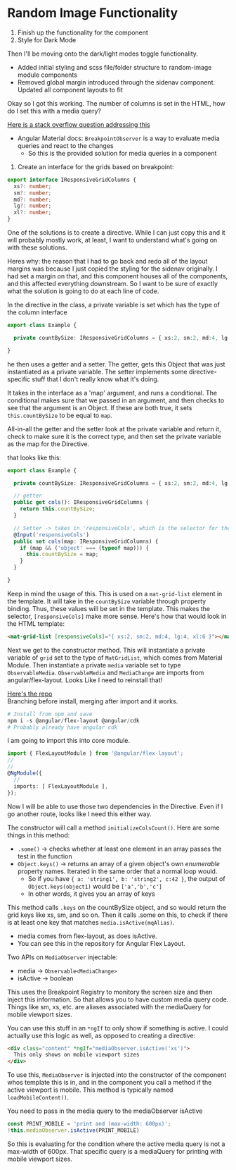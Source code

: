 # Random Image Functionality

1. Finish up the functionality for the component
2. Style for Dark Mode  

Then I'll be moving onto the dark/light modes toggle functionality.

- Added initial styling and scss file/folder structure to random-image module components
- Removed global margin introduced through the sidenav component. Updated all component layouts to fit  

Okay so I got this working.
The number of columns is set in the HTML, how do I set this with a media query?  

[Here is a stack overflow question addressing this](https://stackoverflow.com/questions/48493652/angular-5-mat-grid-list-responsive)  

- Angular Material docs: `BreakpointObserver` is a way to evaluate media queries and react to the changes
  - So this is the provided solution for media queries in a component  

1. Create an interface for the grids based on breakpoint:

```ts
export interface IResponsiveGridColumns {
  xs?: number;
  sm?: number;
  md?: number;
  lg?: number;
  xl?: number;
}
```

One of the solutions is to create a directive.
While I can just copy this and it will probably mostly work, at least, I want to understand what's going on with these solutions.  

Heres why: the reason that I had to go back and redo all of the layout margins was because I just copied the styling for the sidenav originally.
I had set a margin on that, and this component houses all of the components, and this affected everything downstream.
So I want to be sure of exactly what the solution is going to do at each line of code.  

In the directive in the class, a private variable is set which has the type of the column interface

```ts
export class Example {

  private countBySize: IResponsiveGridColumns = { xs:2, sm:2, md:4, lg:4, xl:6 };

}
```

he then uses a getter and a setter.
The getter, gets this Object that was just instantiated as a private variable.
The setter implements some directive-specific stuff that I don't really know what it's doing.  

It takes in the interface as a 'map' argument, and runs a conditional.
The conditional makes sure that we passed in an argument, and then checks to see that the argument is an Object.
If these are both true, it sets `this.countBySize` to be equal to `map`.  

All-in-all the getter and the setter look at the private variable and return it, check to make sure it is the correct type, and then set the private variable as the map for the Directive.  

that looks like this:

```ts
export class Example {

  private countBySize: IResponsiveGridColumns = { xs:2, sm:2, md:4, lg:4, xl:6 };

  // getter
  public get cols(): IResponsiveGridColumns {
    return this.countBySize;
  }

  // Setter -> takes in 'responsiveCols', which is the selector for the Directive
  @Input('responsiveCols')
  public set cols(map: IResponsiveGridColumns) {
    if (map && ('object' === (typeof map))) {
      this.countBySize = map;
    }
  }

}
```

Keep in mind the usage of this.
This is used on a `mat-grid-list` element in the template.
It will take in the `countBySize` variable through property binding.
Thus, these values will be set in the template.
This makes the selector, `[responsiveCols]` make more sense.
Here's how that would look in the HTML template:

```html
<mat-grid-list [responsiveCols]="{ xs:2, sm:2, md:4, lg:4, xl:6 }"></mat-grid-list>
```

Next we get to the constructor method.
This will instantiate a private variable of `grid` set to the type of `MatGridList`, which comes from Material Module.
Then instantiate a private `media` variable set to type `ObservableMedia`.
`ObservableMedia` and `MediaChange` are imports from angular/flex-layout.
Looks Like I need to reinstall that!

[Here's the repo](https://github.com/angular/flex-layout)  
Branching before install, merging after import and it works.

```ps1
# Install from npm and save
npm i -s @angular/flex-layout @angular/cdk
# Probably already have angular cdk
```

I am going to import this into core module.

```ts
import { FlexLayoutModule } from '@angular/flex-layout';
//
//
@NgModule({
  //
  imports: [ FlexLayoutModule ],
});
```

Now I will be able to use those two dependencies in the Directive.
Even if I go another route, looks like I need this either way.  

The constructor will call a method `initializeColsCount()`.
Here are some things in this method:

- `.some()` -> checks whether at least one element in an array passes the test in the function
- `Object.keys()` -> returns an array of a given object's own *enumerable* property names. Iterated in the same order that a normal loop would.
  - So if you have `{ a: 'string1', b: 'string2', c:42 }`, the output of `Object.keys(object1)` would be `['a','b','c']`
  - In other words, it gives you an array of keys  

This method calls `.keys` on the countBySize object, and so would return the grid keys like xs, sm, and so on.
Then it calls .some on this, to check if there is at least one key that matches `media.isActive(mqAlias)`.

- media comes from flex-layout, as does isActive.
- You can see this in the repository for Angular Flex Layout.  

Two APIs on `MediaObserver` injectable:

- media -> `Observable<MediaChange>`
- isActive -> boolean  

This uses the Breakpoint Registry to monitory the screen size and then inject this information.
So that allows you to have custom media query code.
Things like sm, xs, etc. are aliases associated with the mediaQuery for mobile viewport sizes.  

You can use this stuff in an `*ngIf` to only show if something is active.
I could actually use this logic as well, as opposed to creating a directive:

```html
<div class="content" *ngIf="mediaObserver.isActive('xs')">
  This only shows on mobile viewport sizes
</div>
```

To use this, `MediaObserver` is injected into the constructor of the component whos template this is in, and in the component you call a method if the active viewport is mobile.
This method is typically named `loadMobileContent()`.  

You need to pass in the media query to the mediaObserver isActive  

```ts
const PRINT_MOBILE = 'print and (max-width: 600px)';
!this.mediaObserver.isActive(PRINT_MOBILE)
```

So this is evaluating for the condition where the active media query is not a max-width of 600px.
That specific query is a mediaQuery for printing with mobile viewport sizes.
